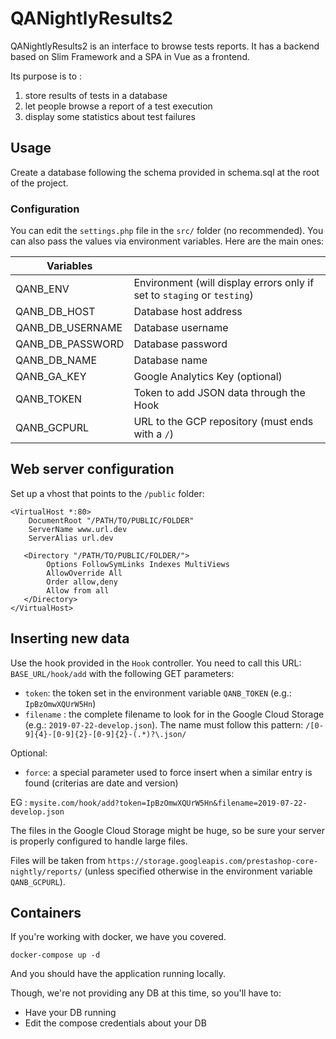 # QANightlyResults2

QANightlyResults2 is an interface to browse tests reports. It has a backend based on Slim Framework and a SPA in Vue as
a frontend.

Its purpose is to :
1. store results of tests in a database
2. let people browse a report of a test execution
3. display some statistics about test failures

## Usage

Create a database following the schema provided in schema.sql at the root of the project.

### Configuration

You can edit the `settings.php` file in the `src/` folder (no recommended). You can also pass the values via environment variables. Here are the main ones:

|Variables          |   |
|-------------------|---|
| QANB_ENV          | Environment (will display errors only if set to `staging` or `testing`)  |
| QANB_DB_HOST      | Database host address  |
| QANB_DB_USERNAME  | Database username  |
| QANB_DB_PASSWORD  | Database password  |
| QANB_DB_NAME      | Database name  |
| QANB_GA_KEY       | Google Analytics Key (optional)  |
| QANB_TOKEN        | Token to add JSON data through the Hook  |
| QANB_GCPURL       | URL to the GCP repository (must ends with a `/`)  |


## Web server configuration

Set up a vhost that points to the `/public` folder:

```
<VirtualHost *:80>
    DocumentRoot "/PATH/TO/PUBLIC/FOLDER"
    ServerName www.url.dev
    ServerAlias url.dev

   <Directory "/PATH/TO/PUBLIC/FOLDER/">
        Options FollowSymLinks Indexes MultiViews
        AllowOverride All
        Order allow,deny
        Allow from all
   </Directory>
</VirtualHost>
```

## Inserting new data

Use the hook provided in the `Hook` controller. You need to call this URL: `BASE_URL/hook/add` with the following GET 
parameters:
- `token`: the token set in the environment variable `QANB_TOKEN` (e.g.: `IpBzOmwXQUrW5Hn`)
- `filename` : the complete filename to look for in the Google Cloud Storage (e.g.: `2019-07-22-develop.json`). The 
name must follow this pattern: `/[0-9]{4}-[0-9]{2}-[0-9]{2}-(.*)?\.json/`

Optional:
- `force`: a special parameter used to force insert when a similar entry is found (criterias are date and version)

EG : `mysite.com/hook/add?token=IpBzOmwXQUrW5Hn&filename=2019-07-22-develop.json`

The files in the Google Cloud Storage might be huge, so be sure your server is properly configured to handle large files.

Files will be taken from `https://storage.googleapis.com/prestashop-core-nightly/reports/` (unless specified otherwise 
in the environment variable `QANB_GCPURL`).


## Containers

If you're working with docker, we have you covered.

```
docker-compose up -d
```

And you should have the application running locally.

Though, we're not providing any DB at this time, so you'll have to:

- Have your DB running 
- Edit the compose credentials about your DB

